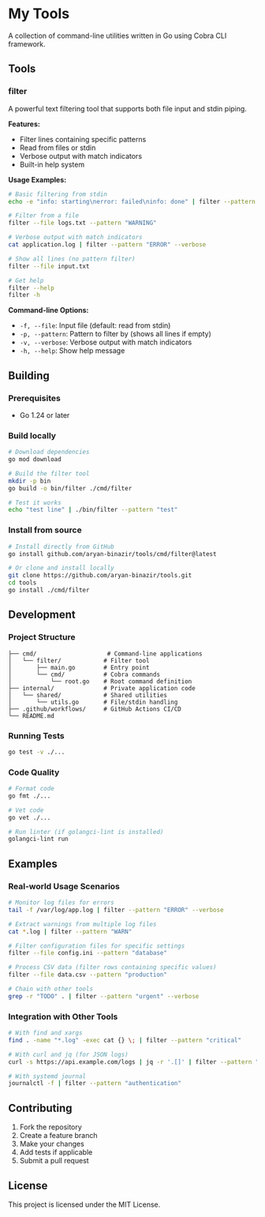 # My Tools

A collection of command-line utilities written in Go using Cobra CLI framework.

## Tools

### filter
A powerful text filtering tool that supports both file input and stdin piping.

**Features:**
- Filter lines containing specific patterns
- Read from files or stdin
- Verbose output with match indicators
- Built-in help system

**Usage Examples:**

```bash
# Basic filtering from stdin
echo -e "info: starting\nerror: failed\ninfo: done" | filter --pattern "error"

# Filter from a file
filter --file logs.txt --pattern "WARNING"

# Verbose output with match indicators
cat application.log | filter --pattern "ERROR" --verbose

# Show all lines (no pattern filter)
filter --file input.txt

# Get help
filter --help
filter -h
```

**Command-line Options:**
- `-f, --file`: Input file (default: read from stdin)
- `-p, --pattern`: Pattern to filter by (shows all lines if empty)
- `-v, --verbose`: Verbose output with match indicators
- `-h, --help`: Show help message

## Building

### Prerequisites
- Go 1.24 or later

### Build locally
```bash
# Download dependencies
go mod download

# Build the filter tool
mkdir -p bin
go build -o bin/filter ./cmd/filter

# Test it works
echo "test line" | ./bin/filter --pattern "test"
```

### Install from source
```bash
# Install directly from GitHub
go install github.com/aryan-binazir/tools/cmd/filter@latest

# Or clone and install locally
git clone https://github.com/aryan-binazir/tools.git
cd tools
go install ./cmd/filter
```

## Development

### Project Structure
```
├── cmd/                    # Command-line applications
│   └── filter/            # Filter tool
│       ├── main.go        # Entry point
│       └── cmd/           # Cobra commands
│           └── root.go    # Root command definition
├── internal/              # Private application code
│   └── shared/            # Shared utilities
│       └── utils.go       # File/stdin handling
├── .github/workflows/     # GitHub Actions CI/CD
└── README.md
```

### Running Tests
```bash
go test -v ./...
```

### Code Quality
```bash
# Format code
go fmt ./...

# Vet code
go vet ./...

# Run linter (if golangci-lint is installed)
golangci-lint run
```

## Examples

### Real-world Usage Scenarios

```bash
# Monitor log files for errors
tail -f /var/log/app.log | filter --pattern "ERROR" --verbose

# Extract warnings from multiple log files
cat *.log | filter --pattern "WARN"

# Filter configuration files for specific settings
filter --file config.ini --pattern "database"

# Process CSV data (filter rows containing specific values)
filter --file data.csv --pattern "production"

# Chain with other tools
grep -r "TODO" . | filter --pattern "urgent" --verbose
```

### Integration with Other Tools

```bash
# With find and xargs
find . -name "*.log" -exec cat {} \; | filter --pattern "critical"

# With curl and jq (for JSON logs)
curl -s https://api.example.com/logs | jq -r '.[]' | filter --pattern "error"

# With systemd journal
journalctl -f | filter --pattern "authentication"
```

## Contributing

1. Fork the repository
2. Create a feature branch
3. Make your changes
4. Add tests if applicable
5. Submit a pull request

## License

This project is licensed under the MIT License.